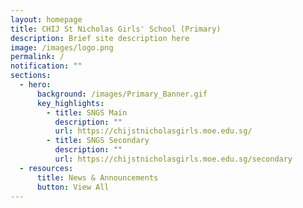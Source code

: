 ```yaml
---
layout: homepage
title: CHIJ St Nicholas Girls' School (Primary)
description: Brief site description here
image: /images/logo.png
permalink: /
notification: ""
sections:
  - hero:
      background: /images/Primary_Banner.gif
      key_highlights:
        - title: SNGS Main
          description: ""
          url: https://chijstnicholasgirls.moe.edu.sg/
        - title: SNGS Secondary
          description: ""
          url: https://chijstnicholasgirls.moe.edu.sg/secondary
  - resources:
      title: News & Announcements
      button: View All
---
```


